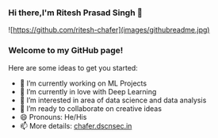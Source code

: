 ### Hi there,I'm Ritesh Prasad Singh 👋

<!--
**ritesh-chafer/ritesh-chafer** is a ✨ _special_ ✨ repository because its `README.md` (this file) appears on your GitHub profile.-->
![https://github.com/ritesh-chafer](images/githubreadme.jpg)
### Welcome to my GitHub page!

Here are some ideas to get you started:

- 🔭 I’m currently working on ML Projects
- 🌱 I’m currently in love with Deep Learning
- 🔭 I’m interested in area of data science and data analysis
- 👯 I’m ready to collaborate on creative ideas
- 😄 Pronouns: He/His
- 📫 More details: [chafer.dscnsec.in](https://chafer.dscnsec.com/)
